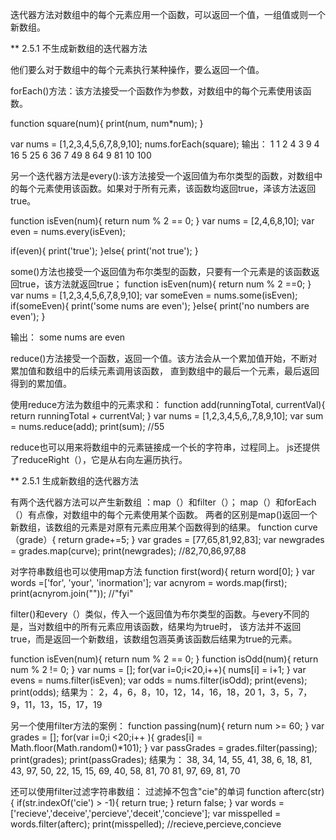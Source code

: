 迭代器方法对数组中的每个元素应用一个函数，可以返回一个值，一组值或则一个新数组。

** 2.5.1 不生成新数组的迭代器方法

他们要么对于数组中的每个元素执行某种操作，要么返回一个值。

forEach()方法：该方法接受一个函数作为参数，对数组中的每个元素使用该函数。

function square(num){
    print(num, num*num);
}

var nums = [1,2,3,4,5,6,7,8,9,10];
nums.forEach(square);
输出：
1 1
2 4
3 9
4 16
5 25
6 36
7 49 
8 64
9 81
10 100

另一个迭代器方法是every():该方法接受一个返回值为布尔类型的函数，对数组中的每个元素使用该函数。如果对于所有元素，该函数均返回true，泽该方法返回true。

function isEven(num){
    return num % 2 == 0;
}
var nums = [2,4,6,8,10];
var even = nums.every(isEven);

if(even){
    print('true');
}else{
    print('not true');
}


some()方法也接受一个返回值为布尔类型的函数，只要有一个元素是的该函数返回true，该方法就返回true；
function isEven(num){
    return num % 2 ==0;
}
var nums = [1,2,3,4,5,6,7,8,9,10];
var someEven = nums.some(isEven);
if(someEven){
    print('some nums are even');
}else{
    print('no numbers are even');
}

输出： some nums are even

reduce()方法接受一个函数，返回一个值。该方法会从一个累加值开始，不断对累加值和数组中的后续元素调用该函数，
直到数组中的最后一个元素，最后返回得到的累加值。

使用reduce方法为数组中的元素求和：
function add(runningTotal, currentVal){
    return runningTotal + currentVal;
}
var nums = [1,2,3,4,5,6,,7,8,9,10];
var sum = nums.reduce(add);
print(sum); //55

reduce也可以用来将数组中的元素链接成一个长的字符串，过程同上。
js还提供了reduceRight（），它是从右向左遍历执行。

** 2.5.1 生成新数组的迭代器方法

有两个迭代器方法可以产生新数组 ：map（）和filter（）；
map（）和forEach（）有点像，对数组中的每个元素使用某个函数。
两者的区别是map()返回一个新数组，该数组的元素是对原有元素应用某个函数得到的结果。
function curve（grade）{
    return grade+=5;
}
var grades = [77,65,81,92,83];
var newgrades = grades.map(curve);
print(newgrades);   //82,70,86,97,88

对字符串数组也可以使用map方法
function first(word){
    return word[0];
}
var words =['for', 'your', 'inormation'];
var acnyrom = words.map(first);
print(acnyrom.join(""));    //"fyi"


filter()和every（）类似，传入一个返回值为布尔类型的函数。与every不同的是，当对数组中的所有元素应用该函数，结果均为true时，
该方法并不返回true，而是返回一个新数组，该数组包涵英勇该函数后结果为true的元素。

function isEven(num){
    return num % 2 == 0;
}
function isOdd(num){
    return num % 2 != 0;
}
var nums = [];
for(var i=0;i<20,i++){
    nums[i] = i+1;
}
var evens = nums.filter(isEven);
var odds = nums.filter(isOdd);
print(evens);
print(odds);
结果为：
2，4，6，8，10，12，14，16，18，20
1，3，5，7，9，11，13，15，17，19

另一个使用filter方法的案例：
function passing(num){
    return num >= 60;
}
var grades = [];
for(var i=0;i <20;i++ ){
    grades[i] = Math.floor(Math.random()*101);
}
var passGrades = grades.filter(passing);
print(grades);
print(passGrades);
结果为：
38, 34, 14, 55, 41, 38, 6, 18, 81, 43, 97, 50, 22, 15, 15, 69, 40, 58, 81, 70
81, 97, 69, 81, 70

还可以使用filter过滤字符串数组：
过滤掉不包含"cie"的单词
function afterc(str){
    if(str.indexOf('cie') > -1){
        return true;
    }
    return false;
}
var words = ['recieve','deceive','percieve','deceit','concieve'];
var misspelled = words.filter(afterc);
print(misspelled);  //recieve,percieve,concieve






























































